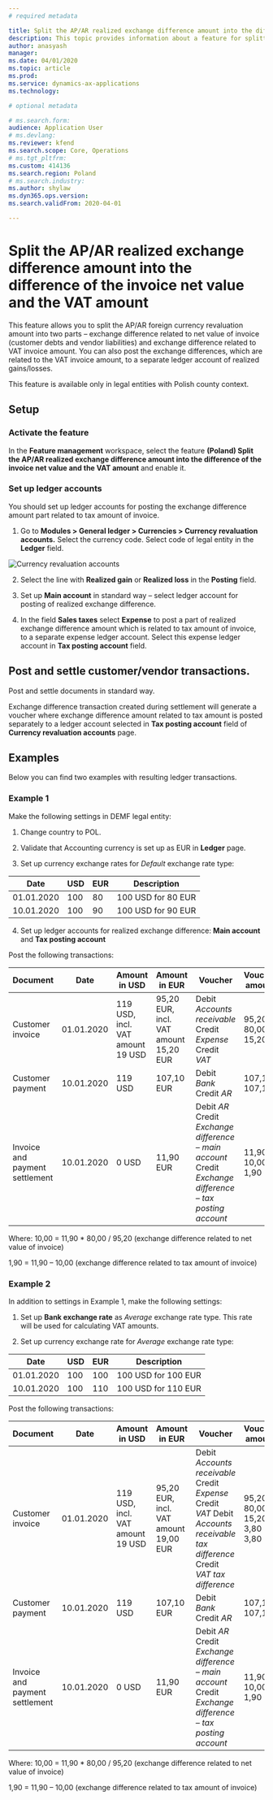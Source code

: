 ```yaml
---
# required metadata

title: Split the AP/AR realized exchange difference amount into the difference of the invoice net value and the VAT amount
description: This topic provides information about a feature for splitting of the AP/AR realized exchange difference amount into the difference of the invoice net value and the VAT amount in Poland
author: anasyash
manager: 
ms.date: 04/01/2020
ms.topic: article
ms.prod: 
ms.service: dynamics-ax-applications
ms.technology: 

# optional metadata

# ms.search.form: 
audience: Application User
# ms.devlang: 
ms.reviewer: kfend
ms.search.scope: Core, Operations
# ms.tgt_pltfrm: 
ms.custom: 414136
ms.search.region: Poland
# ms.search.industry: 
ms.author: shylaw
ms.dyn365.ops.version: 
ms.search.validFrom: 2020-04-01

---
```



# Split the AP/AR realized exchange difference amount into the difference of the invoice net value and the VAT amount

This feature allows you to split the AP/AR foreign currency revaluation amount
into two parts – exchange difference related to net value of invoice (customer
debts and vendor liabilities) and exchange difference related to VAT invoice
amount. You can also post the exchange differences, which are related to the VAT
invoice amount, to a separate ledger account of realized gains/losses.

This feature is available only in legal entities with Polish county context.

## Setup

### Activate the feature


In the **Feature management** workspace, select the feature **(Poland) Split the
AP/AR realized exchange difference amount into the difference of the invoice net
value and the VAT amount** and enable it.

### Set up ledger accounts

You should set up ledger accounts for posting the exchange difference amount
part related to tax amount of invoice.

1.  Go to **Modules \> General ledger \> Currencies \> Currency revaluation
    accounts.** Select the currency code. Select code of legal entity in the
    **Ledger** field.

![Currency revaluation accounts](media/4ccbaa57f8ad73291cfaab593a3847b8.png)

2.  Select the line with **Realized gain** or **Realized loss** in the
    **Posting** field.

3.  Set up **Main account** in standard way – select ledger account for posting
    of realized exchange difference.

4.  In the field **Sales taxes** select **Expense** to post a part of realized
    exchange difference amount which is related to tax amount of invoice, to a
    separate expense ledger account. Select this expense ledger account in **Tax
    posting account** field.

## Post and settle customer/vendor transactions.

Post and settle documents in standard way.

Exchange difference transaction created during settlement will generate a
voucher where exchange difference amount related to tax amount is posted
separately to a ledger account selected in **Tax posting account** field of
**Currency revaluation accounts** page.

## Examples

Below you can find two examples with resulting ledger transactions.

### Example 1

Make the following settings in DEMF legal entity:

1.  Change country to POL.

2.  Validate that Accounting currency is set up as EUR in **Ledger** page.

3.  Set up currency exchange rates for *Default* exchange rate type:

| **Date**   | **USD** | **EUR** | **Description**    |
|------------|---------|---------|--------------------|
| 01.01.2020 | 100     | 80      | 100 USD for 80 EUR |
| 10.01.2020 | 100     | 90      | 100 USD for 90 EUR |

4.  Set up ledger accounts for realized exchange difference: **Main account**
    and **Tax posting account**

Post the following transactions:

| **Document**                   | **Date**   | **Amount in USD**                | **Amount in EUR**                     | **Voucher**                                                                                               | **Voucher amount** |
|--------------------------------|------------|----------------------------------|---------------------------------------|-----------------------------------------------------------------------------------------------------------|--------------------|
| Customer invoice               | 01.01.2020 | 119 USD, incl. VAT amount 19 USD | 95,20 EUR, incl. VAT amount 15,20 EUR | Debit *Accounts receivable* Credit *Expense* Credit *VAT*                                                 | 95,20 80,00 15,20  |
| Customer payment               | 10.01.2020 | 119 USD                          | 107,10 EUR                            | Debit *Bank* Credit *AR*                                                                                  | 107,10 107,10      |
| Invoice and payment settlement | 10.01.2020 | 0 USD                            | 11,90 EUR                             | Debit *AR* Credit *Exchange difference – main account* Credit *Exchange difference – tax posting account* | 11,90 10,00 1,90   |

Where: 10,00 = 11,90 \* 80,00 / 95,20 (exchange difference related to net value
of invoice)

1,90 = 11,90 – 10,00 (exchange difference related to tax amount of invoice)

### Example 2

In addition to settings in Example 1, make the following settings:

1.  Set up **Bank exchange rate** as *Average* exchange rate type. This rate
    will be used for calculating VAT amounts.

2.  Set up currency exchange rate for *Average* exchange rate type:

| Date       | USD | EUR | **Description**     |
|------------|-----|-----|---------------------|
| 01.01.2020 | 100 | 100 | 100 USD for 100 EUR |
| 10.01.2020 | 100 | 110 | 100 USD for 110 EUR |

Post the following transactions:

| **Document**                   | **Date**   | **Amount in USD**                | **Amount in EUR**                     | **Voucher**                                                                                                                      | **Voucher amount**          |
|--------------------------------|------------|----------------------------------|---------------------------------------|----------------------------------------------------------------------------------------------------------------------------------|-----------------------------|
| Customer invoice               | 01.01.2020 | 119 USD, incl. VAT amount 19 USD | 95,20 EUR, incl. VAT amount 19,00 EUR | Debit *Accounts receivable* Credit *Expense* Credit *VAT* Debit *Accounts receivable tax difference* Credit *VAT tax difference* | 95,20 80,00 15,20 3,80 3,80 |
| Customer payment               | 10.01.2020 | 119 USD                          | 107,10 EUR                            | Debit *Bank* Credit *AR*                                                                                                         | 107,10 107,10               |
| Invoice and payment settlement | 10.01.2020 | 0 USD                            | 11,90 EUR                             | Debit *AR* Credit *Exchange difference – main account* Credit *Exchange difference – tax posting account*                        | 11,90 10,00 1,90            |

Where: 10,00 = 11,90 \* 80,00 / 95,20 (exchange difference related to net value
of invoice)

1,90 = 11,90 – 10,00 (exchange difference related to tax amount of invoice)
